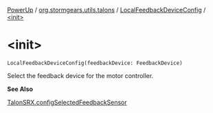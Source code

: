 [PowerUp](../../index.md) / [org.stormgears.utils.talons](../index.md) / [LocalFeedbackDeviceConfig](index.md) / [&lt;init&gt;](./-init-.md)

# &lt;init&gt;

`LocalFeedbackDeviceConfig(feedbackDevice: FeedbackDevice)`

Select the feedback device for the motor controller.

**See Also**

[TalonSRX.configSelectedFeedbackSensor](#)

